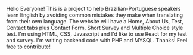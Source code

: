 Hello Everyone! This is a project to help Brazilian-Portuguese speakers learn English by avoiding common mistakes they make when translating from their own language.
The website will have a Home, About Us, Test, Contact tabs plus Contact Form, Short Survey and Multiple Choice style test. 
I'm using HTML, CSS, Javascript and I'd like to use React for my test and survey. I'm writing backend code with PHP and MYSQL.
Thanks!
Feel free to contribute!
